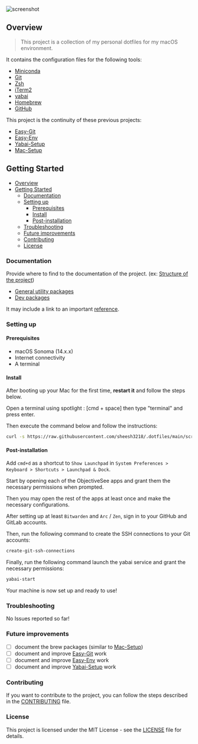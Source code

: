 ![screenshot](./docs/assets/img/presentation.jpg)

## Overview

> This project is a collection of my personal dotfiles for my macOS environment.

It contains the configuration files for the following tools:

- [Miniconda](https://docs.conda.io/en/latest/miniconda.html)
- [Git](https://git-scm.com/)
- [Zsh](https://www.zsh.org/)
- [iTerm2](https://iterm2.com/)
- [yabai](https://github.com/koekeishiya/yabai)
- [Homebrew](https://brew.sh/)
- [GitHub](https://github.com)

This project is the continuity of these previous projects:

- [Easy-Git](https://github.com/MorganKryze/easy-git)
- [Easy-Env](https://github.com/MorganKryze/easy-env)
- [Yabai-Setup](https://github.com/MorganKryze/yabai-setup)
- [Mac-Setup](https://github.com/MorganKryze/mac-setup)

## Getting Started

- [Overview](#overview)
- [Getting Started](#getting-started)
  - [Documentation](#documentation)
  - [Setting up](#setting-up)
    - [Prerequisites](#prerequisites)
    - [Install](#install)
    - [Post-installation](#post-installation)
  - [Troubleshooting](#troubleshooting)
  - [Future improvements](#future-improvements)
  - [Contributing](#contributing)
  - [License](#license)

### Documentation

Provide where to find to the documentation of the project. (ex: [Structure of the project](./docs/STRUCTURE.md))

- [General utility packages](./docs/tools/general.md)
- [Dev packages](./docs/tools/dev.md)

It may include a link to an important [reference](https://example.com).

### Setting up

#### Prerequisites

- macOS Sonoma (14.x.x)
- Internet connectivity
- A terminal

#### Install

After booting up your Mac for the first time, **restart it** and follow the steps below.

Open a terminal using spotlight : [cmd + space] then type "terminal" and press enter.

Then execute the command below and follow the instructions:

```bash
curl -s https://raw.githubusercontent.com/sheesh3218/.dotfiles/main/scripts/bootstrap.sh | zsh
```

#### Post-installation

Add `cmd+d` as a shortcut to `Show Launchpad` in `System Preferences > Keyboard > Shortcuts > Launchpad & Dock`.

Start by opening each of the ObjectiveSee apps and grant them the necessary permissions when prompted.

Then you may open the rest of the apps at least once and make the necessary configurations.

After setting up at least `Bitwarden` and `Arc` / `Zen`, sign in to your GitHub and GitLab accounts.

Then, run the following command to create the SSH connections to your Git accounts:

```bash
create-git-ssh-connections
```

Finally, run the following command launch the yabai service and grant the necessary permissions:

```bash
yabai-start
```

Your machine is now set up and ready to use!

### Troubleshooting

No Issues reported so far!

### Future improvements

- [ ] document the brew packages (similar to [Mac-Setup](https://github.com/MorganKryze/mac-setup))
- [ ] document and improve [Easy-Git](https://github.com/MorganKryze/easy-git) work
- [ ] document and improve [Easy-Env](https://github.com/MorganKryze/easy-env) work
- [ ] document and improve [Yabai-Setup](https://github.com/MorganKryze/yabai-setup) work

### Contributing

If you want to contribute to the project, you can follow the steps described in the [CONTRIBUTING](./.github/CONTRIBUTING) file.

### License

This project is licensed under the MIT License - see the [LICENSE](LICENSE.md) file for details.

